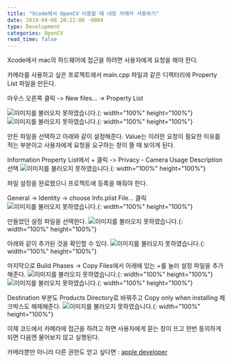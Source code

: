 ```yaml
---
title: "Xcode에서 OpenCV 이용할 때 내장 카메라 사용하기"
date: 2019-04-08 20:22:00 -0004
type: Development
categories: OpenCV
read_time: false
---
```


Xcode에서 mac의 하드웨어에 접근을 하려면 사용자에게 요청을 해야 한다.

카메라를 사용하고 싶은 프로젝트에서 main.cpp 파일과 같은 디렉터리에 Property List 파일을 만든다.

마우스 오른쪽 클릭 -> New files... -> Property List

![이미지를 불러오지 못하였습니다.](/assets/images/20190408/1.png){: width="100%" height="100%"}
![이미지를 불러오지 못하였습니다.](/assets/images/20190408/2.png){: width="100%" height="100%"}

만든 파일을 선택하고 아래와 같이 설정해준다.
Value는 이러한 요청이 필요한 이유를 적는 부분이고 사용자에게 요청을 요구하는 창이 뜰 때 보이게 된다.

Information Property List에서 + 클릭 -> Privacy - Camera Usage Description 선택
![이미지를 불러오지 못하였습니다.](/assets/images/20190408/3.png){: width="100%" height="100%"}

파일 설정을 완료했으니 프로젝트에 등록을 해줘야 한다.

General -> Identity -> choose Info.plist File... 클릭
![이미지를 불러오지 못하였습니다.](/assets/images/20190408/4.png){: width="100%" height="100%"}

만들었던 설정 파일을 선택한다.
![이미지를 불러오지 못하였습니다.](/assets/images/20190408/5.png){: width="100%" height="100%"}

아래와 같이 추가된 것을 확인할 수 있다.
![이미지를 불러오지 못하였습니다.](/assets/images/20190408/6.png){: width="100%" height="100%"}

마지막으로 Build Phases -> Copy Files에서 아래에 있는 +를 눌러 설정 파일을 추가해준다.
![이미지를 불러오지 못하였습니다.](/assets/images/20190408/7.png){: width="100%" height="100%"}
![이미지를 불러오지 못하였습니다.](/assets/images/20190408/8.png){: width="100%" height="100%"}

Destination 부분도 Products Directory로 바꿔주고 Copy only when installing 체크박스도 해제해준다.
![이미지를 불러오지 못하였습니다.](/assets/images/20190408/9.png){: width="100%" height="100%"}

이제 코드에서 카메라에 접근을 하려고 하면 사용자에게 묻는 창이 뜨고 한번 동의하게 되면 다음엔 물어보지 않고 실행된다.

카메라뿐만 아니라 다른 권한도 얻고 싶다면 : [apple developer](https://developer.apple.com/documentation/uikit/core_app/protecting_the_user_s_privacy/accessing_protected_resources)